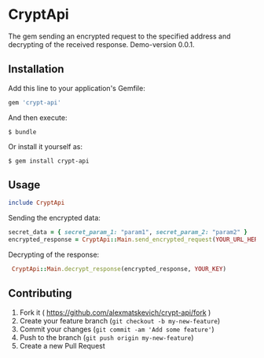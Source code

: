 # CryptApi

The gem sending an encrypted request to the specified address and decrypting of the received response. Demo-version 0.0.1.

## Installation

Add this line to your application's Gemfile:

```ruby
gem 'crypt-api'
```

And then execute:

    $ bundle

Or install it yourself as:

    $ gem install crypt-api

## Usage

```ruby
include CryptApi
```

Sending the encrypted data:

  ```ruby
  secret_data = { secret_param_1: "param1", secret_param_2: "param2" }
  encrypted_response = CryptApi::Main.send_encrypted_request(YOUR_URL_HERE , data: secret_data, YOUR_KEY)
  ```

Decrypting of the response:

  ```ruby
   CryptApi::Main.decrypt_response(encrypted_response, YOUR_KEY)
  ```


## Contributing

1. Fork it ( https://github.com/alexmatskevich/crypt-api/fork )
2. Create your feature branch (`git checkout -b my-new-feature`)
3. Commit your changes (`git commit -am 'Add some feature'`)
4. Push to the branch (`git push origin my-new-feature`)
5. Create a new Pull Request
